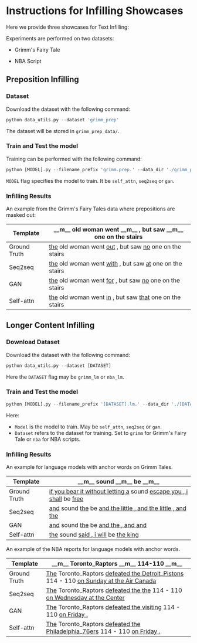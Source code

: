 # Instructions for Infilling Showcases #

Here we provide three showcases for Text Infilling:

Experiments are performed on two datasets:

- Grimm's Fairy Tale

- NBA Script



## Preposition Infilling

### Dataset

Download the dataset with the following command:

```python
python data_utils.py --dataset 'grimm_prep'
```

The dataset will be stored in `grimm_prep_data/`.




### Train and Test the model

Training can be performed with the following command:

```python
python [MODEL].py --filename_prefix 'grimm.prep.' --data_dir './grimm_prep_data/'
```

 `MODEL` flag specifies the model to train. It be `self_attn`, `seq2seq` or `gan`.



### Infilling Results

An example from the Grimm's Fairy Tales data where prepositions are masked out:

| Template     | \_\_m\_\_ old woman went _\_m\_\_ , but saw _\_m\_\_ one on the stairs |
| ------------ | ------------------------------------------------------------ |
| Ground Truth | <u>the</u> old woman went <u>out</u> , but saw <u>no</u> one on the stairs |
| Seq2seq      | <u>the</u> old woman went <u>with</u> , but saw <u>at</u> one on the stairs |
| GAN          | <u>the</u> old woman went <u>for</u> , but saw <u>no</u> one on the stairs |
| Self-attn    | <u>the</u> old woman went <u>in</u> , but saw <u>that</u> one on the stairs |



## Longer Content Infilling

### Download Dataset

Download the dataset with the following command:

```python
python data_utils.py --dataset [DATASET]
```

Here the `DATASET` flag may be `grimm_lm` or `nba_lm`.



### Train and Test the model

```python
python [MODEL].py --filename_prefix '[DATASET].lm.' --data_dir './[DATASET]_lm_data/'
```

Here:

- `Model` is the model to train. May be `self_attn`, `seq2seq` or `gan`.
- `Dataset` refers to the dataset for training. Set to  `grimm` for Grimm's Fairy Tale or `nba` for NBA scripts.



### Infilling Results

An example for language models with anchor words on Grimm Tales.



| Template     | \_\_m\_\_ sound _\_m\_\_ be _\_m\_\_                         |
| ------------ | ------------------------------------------------------------ |
| Ground Truth | <u>if you bear it without letting a</u> sound <u>escape you , i shall</u> be <u>free</u> |
| Seq2seq      | <u>and</u> sound <u>the</u> be <u>and the little , and the little , and the</u> |
| GAN          | <u>and</u> sound <u>the</u> be <u>and the , and and</u>      |
| Self-attn    | <u>the</u> sound <u>said , i will</u> be <u>the king</u>     |



An example of the NBA reports for language models with anchor words.

| Template     | _\_m\_\_ Toronto_Raptors _\_m\_\_ 114-110 _\_m\_\_           |
| ------------ | ------------------------------------------------------------ |
| Ground Truth | <u>The</u> Toronto_Raptors <u>defeated the Detroit_Pistons</u> 114 - 110 <u>on Sunday at the Air Canada</u> |
| Seq2seq      | <u>The</u> Toronto_Raptors <u>defeated the the</u> 114 - 110 <u>on Wednesday at the Center</u> |
| GAN          | <u>The</u> Toronto_Raptors <u>defeated the visiting</u> 114 - 110 <u>on Friday .</u> |
| Self-attn    | <u>The</u> Toronto_Raptors <u>defeated the Philadelphia_76ers</u> 114 - 110 <u>on Friday .</u> |

